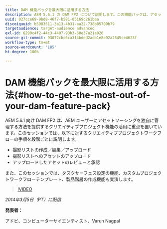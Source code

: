 ```yaml
---
title: DAM 機能パックを最大限に活用する方法
description: AEM 5.6.1 の DAM FP2 について説明します。この機能パックは、アセットソーシングを独自に管理する方法を提供するクリエイティブプロジェクト機能の活用に重点を置いています。このセッションでは、撮影リストの作成、編集、アップロード、また撮影リストにアセットをアップロードするための、クリエイティブプロジェクトワークフローの手順を段階ごとに説明します。また、アップロードされたアセットのレビューと承認、タスクのサーフェス設定の機能、カスタムプロジェクトのワークフローテンプレート、製品階層の作成機能についても説明します。
uuid: 027cce69-9bd8-46f7-b581-85169c261baa
discoiquuid: b5983511-3a13-4b31-aa22-738b85709b79
targetaudience: target-audience advanced
exl-id: 6290c4f2-44c3-4407-93b3-60e37a21a026
source-git-commit: 93072cbc6ca3f4bded2aeb1e8e92a2345ce4623f
workflow-type: tm+mt
source-wordcount: '185'
ht-degree: 100%

---
```


# DAM 機能パックを最大限に活用する方法{#how-to-get-the-most-out-of-your-dam-feature-pack}

AEM 5.6.1 向け DAM FP2 は、AEM ユーザーにアセットソーシングを独自に管理する方法を提供するクリエイティブプロジェクト機能の活用に重点を置いています。このセッションでは、以下に対するクリエイティブプロジェクトワークフローの手順を段階ごとに説明します。

* 撮影リストの作成／編集／アップロード
* 撮影リストへのアセットのアップロード
* アップロードしたアセットのレビューと承認

また、このセッションでは、タスクサーフェス設定の機能、カスタムプロジェクトワークフローテンプレート、製品階層の作成機能も実演します。

>[!VIDEO](https://video.tv.adobe.com/v/19523/?quality=9)

*2014年3月5日（PT）に配信*

**発表者：**

アドビ、コンピューターサイエンティスト、Varun Nagpal

<!--
[Get back to the Overview](https://helpx.adobe.com/experience-manager/kt/eseminars/gems/aem-index.html)
-->
